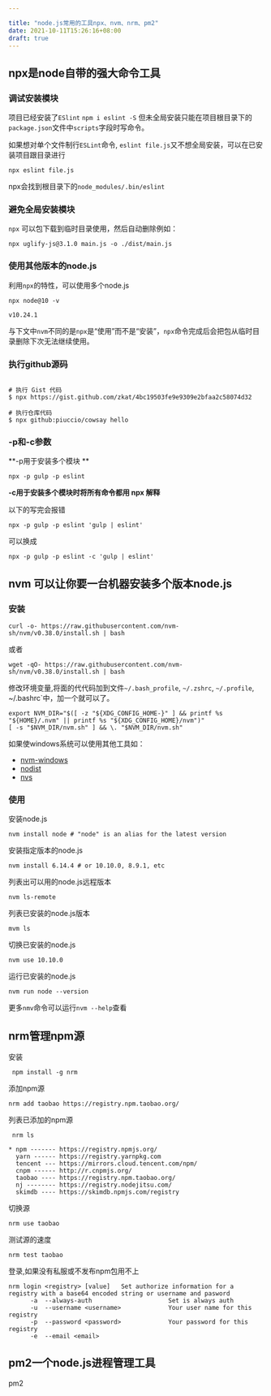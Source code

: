 ```yaml
---

title: "node.js常用的工具npx、nvm、nrm、pm2"
date: 2021-10-11T15:26:16+08:00
draft: true
---
```


## npx是node自带的强大命令工具

### 调试安装模块

项目已经安装了`ESlint` `npm i eslint -S` 但未全局安装只能在项目根目录下的`package.json`文件中`scripts`字段时写命令。

如果想对单个文件制行`ESLint`命令, `eslint file.js`又不想全局安装，可以在已安装项目跟目录进行

`npx eslint file.js`

npx会找到根目录下的`node_modules/.bin/eslint`

### 避免全局安装模块

`npx` 可以包下载到临时目录使用，然后自动删除例如：

`npx uglify-js@3.1.0 main.js -o ./dist/main.js`

### 使用其他版本的node.js

利用`npx`的特性，可以使用多个node.js

```
npx node@10 -v

v10.24.1
```

与下文中`nvm`不同的是`npx`是“使用”而不是“安装”，`npx`命令完成后会把包从临时目录删除下次无法继续使用。

### 执行github源码

```

# 执行 Gist 代码
$ npx https://gist.github.com/zkat/4bc19503fe9e9309e2bfaa2c58074d32

# 执行仓库代码
$ npx github:piuccio/cowsay hello
```

### -p和-c参数

**-p用于安装多个模块 **

`npx -p gulp -p eslint`

**-c用于安装多个模块时将所有命令都用 npx 解释** 

以下的写完会报错

`npx -p gulp -p eslint 'gulp | eslint'`

可以换成

`npx -p gulp -p eslint -c 'gulp | eslint'`

## nvm 可以让你要一台机器安装多个版本node.js

### 安装

`
curl -o- https://raw.githubusercontent.com/nvm-sh/nvm/v0.38.0/install.sh | bash
`

或者

`
wget -qO- https://raw.githubusercontent.com/nvm-sh/nvm/v0.38.0/install.sh | bash
`

修改环境变量,将面的代代码加到文件`~/.bash_profile`, `~/.zshrc`, `~/.profile`, ~/.bashrc`中，加一个就可以了。

```
export NVM_DIR="$([ -z "${XDG_CONFIG_HOME-}" ] && printf %s "${HOME}/.nvm" || printf %s "${XDG_CONFIG_HOME}/nvm")"
[ -s "$NVM_DIR/nvm.sh" ] && \. "$NVM_DIR/nvm.sh"
```

如果使windows系统可以使用其他工具如：

- [nvm-windows](https://github.com/coreybutler/nvm-windows)
- [nodist](https://github.com/marcelklehr/nodist)
- [nvs](https://github.com/jasongin/nvs)

### 使用

安装node.js

```
nvm install node # "node" is an alias for the latest version
```

安装指定版本的node.js

```
nvm install 6.14.4 # or 10.10.0, 8.9.1, etc
```

列表出可以用的node.js远程版本

```
nvm ls-remote
```

列表已安装的node.js版本

```
mvm ls
```

切换已安装的node.js

```
nvm use 10.10.0
```

运行已安装的node.js

```
nvm run node --version
```

更多`nmv`命令可以运行`nvm --help`查看

## nrm管理npm源

安装

```
 npm install -g nrm
```

添加npm源

```
nrm add taobao https://registry.npm.taobao.org/
```

列表已添加的npm源

```
 nrm ls

* npm ------- https://registry.npmjs.org/
  yarn ------ https://registry.yarnpkg.com
  tencent --- https://mirrors.cloud.tencent.com/npm/
  cnpm ------ http://r.cnpmjs.org/
  taobao ---- https://registry.npm.taobao.org/
  nj -------- https://registry.nodejitsu.com/
  skimdb ---- https://skimdb.npmjs.com/registry
```

切换源

```
nrm use taobao
```

测试源的速度

```
nrm test taobao
```

登录,如果没有私服或不发布npm包用不上

```
nrm login <registry> [value]   Set authorize information for a registry with a base64 encoded string or username and pasword
      -a  --always-auth                     Set is always auth
      -u  --username <username>             Your user name for this registry
      -p  --password <password>             Your password for this registry
      -e  --email <email>  
```

## pm2一个node.js进程管理工具

pm2